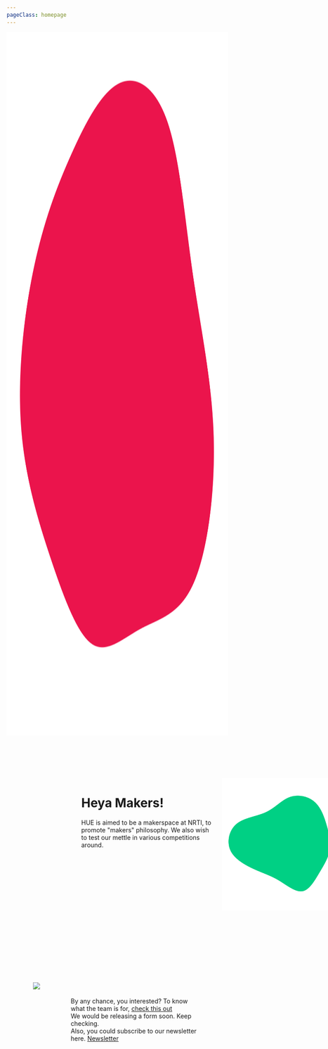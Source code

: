 ```yaml
---
pageClass: homepage
---
```


 <div class="hero">
 <!-- <img src="images/cover.jpg" style="width:100%;min-height:20vh;margin:0;height:40vh;"> -->
 <img src="./images/red.svg" width=20px style="width:auto;min-height:20vh;margin:0;height:40vh;">
 </div>

<div class="mainContent grid-container">
<div>
<h1>Heya Makers!</h1>
<div style="top:100px;width: 300px;">
<p>
HUE is aimed to be a makerspace at NRTI, to promote "makers" philosophy. 
We also wish to test our mettle in various competitions around. 

</p>
</div>

</div>
<div>
<img class="blob" src="./images/blob-shape.svg" width=300px>
</div>
</div>
</div>

<div class = "grid-container">
<div style="padding:50px;">
<img src="./images/team.gif" width="600px">
</div>
<div style="width: 300px;padding-top: 70px;"> 
<p>
By any chance, you interested? 
To know what the team is for, <a href="">check this out</a>
<br>
We would be releasing a form soon.
Keep checking. 
<br>
Also, you could subscribe to our newsletter here.
<a href="">Newsletter</a></p>
</div>
</div>

<style>
.mainContent{
    margin: 4rem 10rem;
}

.grid-container {
  display: grid;
  grid-template: 350px / auto 480px;
  grid-gap: 20px;
  padding: 10px;
}

.grid-container > div {
  padding: 20px 0;
}

@media only screen and (max-width: 600px) {
    .mainContent{
    margin:1rem;
}
    .grid-container {
  display: grid;
  grid-template: 150px / auto ;
  grid-gap: 0px;
  padding: 0px;
}

.grid-container > div {
  padding: 0 0;
  margin: 0;
}
.blob{
    display: none;
}
}

</style>